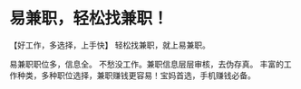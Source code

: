 # 易兼职，轻松找兼职！

【好工作，多选择，上手快】
轻松找兼职，就上易兼职。

易兼职职位多，信息全。
不愁没工作。兼职信息层层审核，去伪存真。
丰富的工作种类，多种职位选择，兼职赚钱更容易！宝妈首选，手机赚钱必备。
